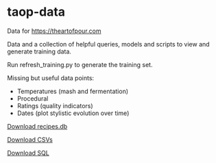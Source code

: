 # taop-data
Data for https://theartofpour.com

Data and a collection of helpful queries, models and scripts to view and generate training data.

Run refresh_training.py to generate the training set.

Missing but useful data points:
* Temperatures (mash and fermentation)
* Procedural
* Ratings (quality indicators)
* Dates (plot stylistic evolution over time)

[Download recipes.db](https://drive.google.com/file/d/1nRoN_vn7Nnjykh5hNQrKPqU-JDBHeFU2/view?usp=sharing)


[Download CSVs](https://drive.google.com/open?id=1HdmNgk7Ehk8ZSul3PMSO_H33le_iP2mW)


[Download SQL](https://drive.google.com/open?id=1jlGuaQ45VrxNA9KK43hDN_oGJwJg0J19)